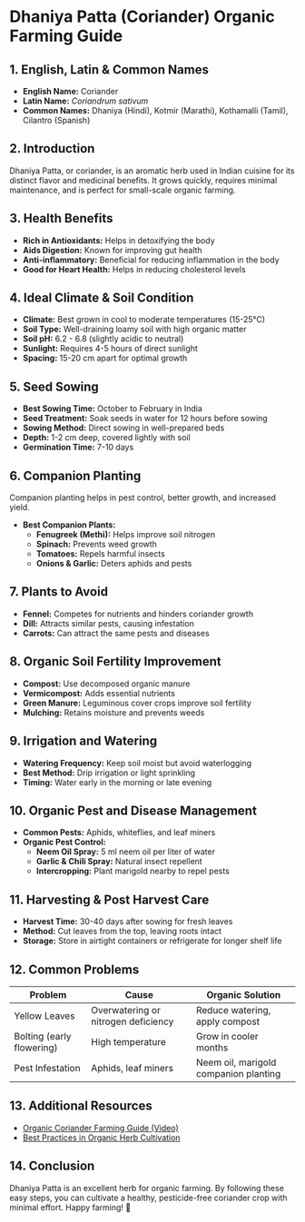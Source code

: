 # Dhaniya Patta (Coriander) Organic Farming Guide

## 1. English, Latin & Common Names

- **English Name:** Coriander
- **Latin Name:** _Coriandrum sativum_
- **Common Names:** Dhaniya (Hindi), Kotmir (Marathi), Kothamalli (Tamil), Cilantro (Spanish)

## 2. Introduction

Dhaniya Patta, or coriander, is an aromatic herb used in Indian cuisine for its distinct flavor and medicinal benefits. It grows quickly, requires minimal maintenance, and is perfect for small-scale organic farming.

## 3. Health Benefits

- **Rich in Antioxidants:** Helps in detoxifying the body
- **Aids Digestion:** Known for improving gut health
- **Anti-inflammatory:** Beneficial for reducing inflammation in the body
- **Good for Heart Health:** Helps in reducing cholesterol levels

## 4. Ideal Climate & Soil Condition

- **Climate:** Best grown in cool to moderate temperatures (15-25°C)
- **Soil Type:** Well-draining loamy soil with high organic matter
- **Soil pH:** 6.2 - 6.8 (slightly acidic to neutral)
- **Sunlight:** Requires 4-5 hours of direct sunlight
- **Spacing:** 15-20 cm apart for optimal growth

## 5. Seed Sowing

- **Best Sowing Time:** October to February in India
- **Seed Treatment:** Soak seeds in water for 12 hours before sowing
- **Sowing Method:** Direct sowing in well-prepared beds
- **Depth:** 1-2 cm deep, covered lightly with soil
- **Germination Time:** 7-10 days

## 6. Companion Planting

Companion planting helps in pest control, better growth, and increased yield.

- **Best Companion Plants:**
    - **Fenugreek (Methi):** Helps improve soil nitrogen
    - **Spinach:** Prevents weed growth
    - **Tomatoes:** Repels harmful insects
    - **Onions & Garlic:** Deters aphids and pests

## 7. Plants to Avoid

- **Fennel:** Competes for nutrients and hinders coriander growth
- **Dill:** Attracts similar pests, causing infestation
- **Carrots:** Can attract the same pests and diseases

## 8. Organic Soil Fertility Improvement

- **Compost:** Use decomposed organic manure
- **Vermicompost:** Adds essential nutrients
- **Green Manure:** Leguminous cover crops improve soil fertility
- **Mulching:** Retains moisture and prevents weeds

## 9. Irrigation and Watering

- **Watering Frequency:** Keep soil moist but avoid waterlogging
- **Best Method:** Drip irrigation or light sprinkling
- **Timing:** Water early in the morning or late evening

## 10. Organic Pest and Disease Management

- **Common Pests:** Aphids, whiteflies, and leaf miners
- **Organic Pest Control:**
    - **Neem Oil Spray:** 5 ml neem oil per liter of water
    - **Garlic & Chili Spray:** Natural insect repellent
    - **Intercropping:** Plant marigold nearby to repel pests

## 11. Harvesting & Post Harvest Care

- **Harvest Time:** 30-40 days after sowing for fresh leaves
- **Method:** Cut leaves from the top, leaving roots intact
- **Storage:** Store in airtight containers or refrigerate for longer shelf life

## 12. Common Problems

|Problem|Cause|Organic Solution|
|---|---|---|
|Yellow Leaves|Overwatering or nitrogen deficiency|Reduce watering, apply compost|
|Bolting (early flowering)|High temperature|Grow in cooler months|
|Pest Infestation|Aphids, leaf miners|Neem oil, marigold companion planting|

## 13. Additional Resources

- [Organic Coriander Farming Guide (Video)](https://www.youtube.com/watch?v=xyz)
- [Best Practices in Organic Herb Cultivation](https://www.agriculture.com/)

## 14. Conclusion

Dhaniya Patta is an excellent herb for organic farming. By following these easy steps, you can cultivate a healthy, pesticide-free coriander crop with minimal effort. Happy farming! 🌱